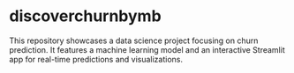 # discoverchurnbymb
This repository showcases a data science project focusing on churn prediction. It features a machine learning model and an interactive Streamlit app for real-time predictions and visualizations.
